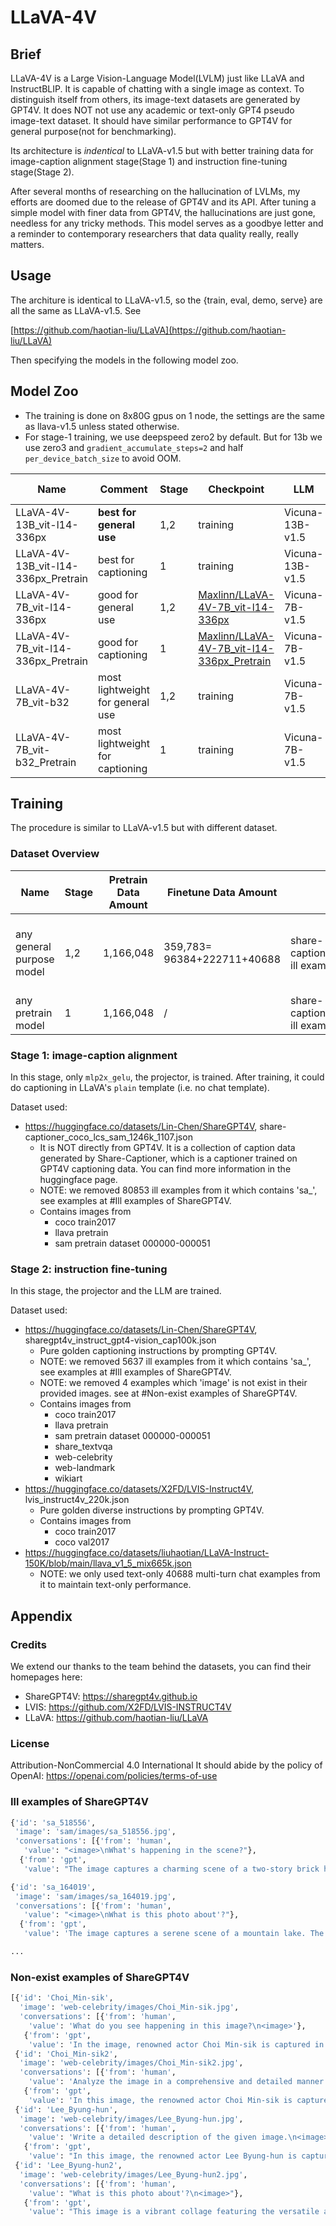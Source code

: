 # LLaVA-4V

## Brief

LLaVA-4V is a Large Vision-Language Model(LVLM) just like LLaVA and InstructBLIP. It is capable of chatting with a single image as context. To distinguish itself from others, its image-text datasets are generated by GPT4V. It does NOT not use any academic or text-only GPT4 pseudo image-text dataset. It should have similar performance to GPT4V for general purpose(not for benchmarking).

Its architecture is *indentical* to LLaVA-v1.5 but with better training data for image-caption alignment stage(Stage 1) and instruction fine-tuning stage(Stage 2).

After several months of researching on the hallucination of LVLMs, my efforts are doomed due to the release of GPT4V and its API. After tuning a simple model with finer data from GPT4V, the hallucinations are just gone, needless for any tricky methods. This model serves as a goodbye letter and a reminder to contemporary researchers that data quality really, really matters.

## Usage

The architure is identical to LLaVA-v1.5, so the {train, eval, demo, serve} are all the same as LLaVA-v1.5. See

[https://github.com/haotian-liu/LLaVA](https://github.com/haotian-liu/LLaVA)

Then specifying the models in the following model zoo.

## Model Zoo

- The training is done on 8x80G gpus on 1 node, the settings are the same as llava-v1.5 unless stated otherwise.
- For stage-1 training, we use deepspeed zero2 by default. But for 13b we use zero3 and `gradient_accumulate_steps=2` and half `per_device_batch_size` to avoid OOM.


| Name                                | Comment                          | Stage | Checkpoint                                                   | LLM             | Vision Encoder | Projection |
| ----------------------------------- | -------------------------------- | ----- | ------------------------------------------------------------ | --------------- | -------------- | ---------- |
| LLaVA-4V-13B_vit-l14-336px          | **best for general use**         | 1,2   | training                                                     | Vicuna-13B-v1.5 | CLIP-L14-336px | MLP-2x     |
| LLaVA-4V-13B_vit-l14-336px_Pretrain | best for captioning              | 1     | training                                                     | Vicuna-13B-v1.5 | CLIP-L14-336px | MLP-2x     |
| LLaVA-4V-7B_vit-l14-336px           | good for general use             | 1,2   | [Maxlinn/LLaVA-4V-7B_vit-l14-336px](https://huggingface.co/Maxlinn/LLaVA-4V-7B_vit-l14-336px) | Vicuna-7B-v1.5  | CLIP-L14-336px | MLP-2x     |
| LLaVA-4V-7B_vit-l14-336px_Pretrain  | good for captioning              | 1     | [Maxlinn/LLaVA-4V-7B_vit-l14-336px_Pretrain](https://huggingface.co/Maxlinn/LLaVA-4V-7B_vit-l14-336px_Pretrain) | Vicuna-7B-v1.5  | CLIP-L14-336px | MLP-2x     |
| LLaVA-4V-7B_vit-b32                 | most lightweight for general use | 1,2   | training                                                     | Vicuna-7B-v1.5  | CLIP-B32       | MLP-2x     |
| LLaVA-4V-7B_vit-b32_Pretrain        | most lightweight for captioning  | 1     | training                                                     | Vicuna-7B-v1.5  | CLIP-B32       | MLP-2x     |


## Training

The procedure is similar to LLaVA-v1.5 but with different dataset.

### Dataset Overview

| Name                      | Stage | Pretrain  Data Amount | Finetune Data Amount        | Pretrain Data                                                | Finetune Data                                                |
| ------------------------- | ----- | --------------------- | --------------------------- | ------------------------------------------------------------ | ------------------------------------------------------------ |
| any general purpose model | 1,2   | 1,166,048             | 359,783= 96384+222711+40688 | share-captioner_coco_lcs_sam_1246k_1107.json(filtered ill examples) | sharegpt4v_instruct_gpt4-vision_cap100k.json(filtered ill and non-exist examples) lvis_instruct4v_220k.json llava_v1_5_mix665k.json(only text-only examples) |
| any pretrain model        | 1     | 1,166,048             | /                           | share-captioner_coco_lcs_sam_1246k_1107.json(filtered ill examples) | /                                                            |


### Stage 1: image-caption alignment

In this stage, only `mlp2x_gelu`, the projector, is trained. After training, it could do captioning in LLaVA's `plain` template (i.e. no chat template).

Dataset used:
- https://huggingface.co/datasets/Lin-Chen/ShareGPT4V, share-captioner_coco_lcs_sam_1246k_1107.json
    - It is NOT directly from GPT4V. It is a collection of caption data generated by Share-Captioner, which is a captioner trained on GPT4V captioning data. You can find more information in the huggingface page.
    - NOTE: we removed 80853 ill examples from it which contains 'sa_', see examples at #Ill examples of ShareGPT4V.
    - Contains images from
        - coco train2017
        - llava pretrain
        - sam pretrain dataset 000000-000051


### Stage 2: instruction fine-tuning

In this stage, the projector and the LLM are trained.

Dataset used:
- https://huggingface.co/datasets/Lin-Chen/ShareGPT4V, sharegpt4v_instruct_gpt4-vision_cap100k.json
    - Pure golden captioning instructions by prompting GPT4V.
    - NOTE: we removed 5637 ill examples from it which contains 'sa_', see examples at #Ill examples of ShareGPT4V.
    - NOTE: we removed 4 examples which 'image' is not exist in their provided images. see at #Non-exist examples of ShareGPT4V.
    - Contains images from
        - coco train2017
        - llava pretrain
        - sam pretrain dataset 000000-000051
        - share_textvqa
        - web-celebrity
        - web-landmark
        - wikiart
- https://huggingface.co/datasets/X2FD/LVIS-Instruct4V, lvis_instruct4v_220k.json
    - Pure golden diverse instructions by prompting GPT4V.
    - Contains images from
        - coco train2017
        - coco val2017
- https://huggingface.co/datasets/liuhaotian/LLaVA-Instruct-150K/blob/main/llava_v1_5_mix665k.json
    - NOTE: we only used text-only 40688 multi-turn chat examples from it to maintain text-only performance.


## Appendix

### Credits

We extend our thanks to the team behind the datasets, you can find their homepages here:
- ShareGPT4V: https://sharegpt4v.github.io
- LVIS: https://github.com/X2FD/LVIS-INSTRUCT4V
- LLaVA: https://github.com/haotian-liu/LLaVA

### License

Attribution-NonCommercial 4.0 International It should abide by the policy of OpenAI: https://openai.com/policies/terms-of-use

### Ill examples of ShareGPT4V

```py
{'id': 'sa_518556',
 'image': 'sam/images/sa_518556.jpg',
 'conversations': [{'from': 'human',
   'value': "<image>\nWhat's happening in the scene?"},
  {'from': 'gpt',
   'value': "The image captures a charming scene of a two-story brick house nestled on a street corner. The house, with its black roof and chimney, exudes a sense of warmth and homeliness. A red car is parked in front of the house, adding a pop of color to the scene. On the left side of the house, a tree stands tall, providing a touch of nature amidst the urban setting. The sky above is a clear blue, suggesting a bright and sunny day. The perspective of the image is from the street, looking up at the house, giving a sense of scale and grandeur to the structure. The image does not provide any information that can be used to identify the landmark as 'sa_17448'."}]}

{'id': 'sa_164019',
 'image': 'sam/images/sa_164019.jpg',
 'conversations': [{'from': 'human',
   'value': "<image>\nWhat is this photo about'?"},
  {'from': 'gpt',
   'value': 'The image captures a serene scene of a mountain lake. The lake, with its light blue-green hue, is nestled in the heart of a rocky landscape. The rocks, a mix of gray and brown, are scattered around the lake, adding a rugged charm to the scene. The perspective of the image is from above, providing a bird\'s eye view of the lake and its surroundings. The sky, peeking through the top left corner of the image, adds a sense of depth and vastness to the scene. The image does not provide any specific information about the landmark "sa_17448". However, the unique combination of natural elements and the tranquil setting might be recognizable to those familiar with the area.'}]}

...
```

### Non-exist examples of ShareGPT4V

```py
[{'id': 'Choi_Min-sik',
  'image': 'web-celebrity/images/Choi_Min-sik.jpg',
  'conversations': [{'from': 'human',
    'value': 'What do you see happening in this image?\n<image>'},
   {'from': 'gpt',
    'value': 'In the image, renowned actor Choi Min-sik is captured in a scene from a movie. He is seated in a red chair, located in a dimly lit room. Dressed in a formal black suit and tie, he holds a book in his hand, suggesting he might be reading or about to read. His face bears a serious expression, indicating the intensity of the scene. The background is slightly blurred, but a shelf filled with various objects can be discerned, adding depth to the setting.'}]},
 {'id': 'Choi_Min-sik2',
  'image': 'web-celebrity/images/Choi_Min-sik2.jpg',
  'conversations': [{'from': 'human',
    'value': 'Analyze the image in a comprehensive and detailed manner.\n<image>'},
   {'from': 'gpt',
    'value': 'In this image, the renowned actor Choi Min-sik is captured in a moment of quiet contemplation. Seated in a chair against the backdrop of a brick wall, he is adjusting his glasses with his right hand, a serious expression etched on his face. His attire, a gray suit, adds to the solemnity of the scene. To his side, a desk holds a lamp with a yellow shade adorned with a geometric pattern, casting a soft glow. A plaque resting on the desk reads "Mechanical Properties of Materials", hinting at the intellectual pursuits of the character Choi Min-sik might be portraying.'}]},
 {'id': 'Lee_Byung-hun',
  'image': 'web-celebrity/images/Lee_Byung-hun.jpg',
  'conversations': [{'from': 'human',
    'value': 'Write a detailed description of the given image.\n<image>'},
   {'from': 'gpt',
    'value': "In this image, the renowned actor Lee Byung-hun is captured in a moment of deep contemplation. He is seated in a public transportation vehicle, possibly a bus or train. Dressed in a crisp white shirt and a blue jacket, he gazes intently to the left, his serious expression suggesting a moment of intense thought or concern. The background is a blur of other passengers, their faces and details obscured, emphasizing the actor's presence in the foreground. The overall color palette of the image leans towards shades of blue and gray, adding to the somber mood of the scene."}]},
 {'id': 'Lee_Byung-hun2',
  'image': 'web-celebrity/images/Lee_Byung-hun2.jpg',
  'conversations': [{'from': 'human',
    'value': "What is this photo about'?\n<image>"},
   {'from': 'gpt',
    'value': "This image is a vibrant collage featuring the versatile actor Lee Byung-hun in three distinct roles. On the left, Lee Byung-hun commands attention in a black military uniform adorned with gold epaulettes and a striking red collar, embodying an air of authority. In the center, he exudes a sense of mystery, donning a brown jacket and casting a serious gaze off to the side. On the right, he appears in a gold hooded jacket and a mask, adding an element of intrigue. The collage is set against a pale peach background, punctuated with playful orange and yellow circles and lines, highlighting the actor's diverse roles."}]}]
```